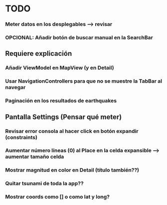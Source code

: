 
# TODO

### Meter datos en los desplegables --> revisar
### OPCIONAL: Añadir botón de buscar manual en la SearchBar

## Requiere explicación
### Añadir ViewModel en MapView (y en Detail)
### Usar NavigationControllers para que no se muestre la TabBar al navegar
### Paginación en los resultados de earthquakes

## Pantalla Settings (Pensar qué meter)


### Revisar error consola al hacer click en botón expandir (constraints)
### Aumentar número líneas (0) al Place en la celda expansible --> aumentar tamaño celda
### Mostrar magnitud en color en Detail (título también??)

### Quitar tsunami de toda la app??
### Mostrar coords como [] o como lat y long?
